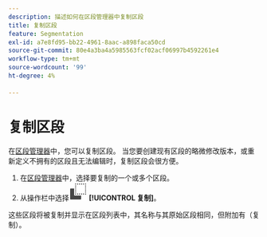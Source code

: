```yaml
---
description: 描述如何在区段管理器中复制区段
title: 复制区段
feature: Segmentation
exl-id: a7e8fd95-bb22-4961-8aac-a898faca50cd
source-git-commit: 80e4a3ba4a5985563fcf02acf06997b4592261e4
workflow-type: tm+mt
source-wordcount: '99'
ht-degree: 4%

---
```


# 复制区段

在[区段管理器](seg-manage.md)中，您可以复制区段。 当您要创建现有区段的略微修改版本，或重新定义不拥有的区段且无法编辑时，复制区段会很方便。

1. 在[区段管理器](seg-manage.md)中，选择要复制的一个或多个区段。
1. 从操作栏中选择![复制](/help/assets/icons/Copy.svg) **[!UICONTROL 复制]**。

这些区段将被复制并显示在区段列表中，其名称与其原始区段相同，但附加有（复制）。
